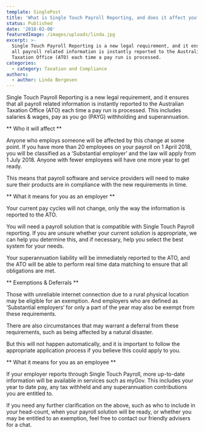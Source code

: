 ```yaml
---
template: SinglePost
title: 'What is Single Touch Payroll Reporting, and does it affect you?'
status: Published
date: '2018-02-08'
featuredImage: /images/uploads/linda.jpg
excerpt: >-
  Single Touch Payroll Reporting is a new legal requirement, and it ensures that
  all payroll related information is instantly reported to the Australian
  Taxation Office (ATO) each time a pay run is processed.
categories:
  - category: Taxation and Compliance
authors:
  - author: Linda Bergesen
---
```

Single Touch Payroll Reporting is a new legal requirement, and it ensures that all payroll related information is instantly reported to the Australian Taxation Office (ATO) each time a pay run is processed. This includes salaries & wages, pay as you go (PAYG) withholding and superannuation.

**Who it will affect**

Anyone who employs someone will be affected by this change at some point. If you have more than 20 employees on your payroll on 1 April 2018, you will be classified as a ‘Substantial employer’ and the law will apply from 1 July 2018. Anyone with fewer employees will have one more year to get ready.

This means that payroll software and service providers will need to make sure their products are in compliance with the new requirements in time.

**What it means for you as an employer**

Your current pay cycles will not change, only the way the information is reported to the ATO.

You will need a payroll solution that is compatible with Single Touch Payroll reporting. If you are unsure whether your current solution is appropriate, we can help you determine this, and if necessary, help you select the best system for your needs.

Your superannuation liability will be immediately reported to the ATO, and the ATO will be able to perform real time data matching to ensure that all obligations are met.

**Exemptions & Deferrals**

Those with unreliable internet connection due to a rural physical location may be eligible for an exemption. And employers who are defined as ‘Substantial employers‘  for only a part of the year may also be exempt from these requirements.

There are also circumstances that may warrant a deferral from these requirements, such as being affected by a natural disaster.

But this will not happen automatically, and it is important to follow the appropriate application process if you believe this could apply to you.

**What it means for you as an employee**

If your employer reports through Single Touch Payroll, more up-to-date information will be available in services such as myGov. This includes your year to date pay, any tax withheld and any superannuation contributions you are entitled to.

If you need any further clarification on the above, such as who to include in your head-count, when your payroll solution will be ready, or whether you may be entitled to an exemption, feel free to contact our friendly advisers for a chat.
